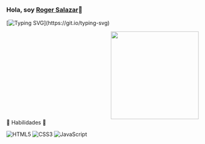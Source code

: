 <div align="left" display="flex">

 <h3>Hola, soy <a href="#">Roger Salazar</a>👋</h3>
       
 [![Typing SVG](https://readme-typing-svg.herokuapp.com?font=Architects+Daughter&color=7AF79A&size=20&lines=¡¡Y+hacer+ideas+realidad+es+mi+pasion!!...;Soy+desarrollador+Front+end+💻;)](https://git.io/typing-svg)


 <div align="right">
    <img src="https://i.pinimg.com/564x/37/3c/c8/373cc8a162d00cd152e05c055eee7016.jpg" width="230">
 </div>
</div>
     
       
 <div align="left" margin-bottom=""10px>
 🙌 Habilidades 🙌
  
   ![HTML5](https://img.shields.io/badge/html5-%23E34F26.svg?style=for-the-badge&logo=html5&logoColor=white) 
   ![CSS3](https://img.shields.io/badge/css3-%231572B6.svg?style=for-the-badge&logo=css3&logoColor=white)
   ![JavaScript](https://img.shields.io/badge/javascript-%23323330.svg?style=for-the-badge&logo=javascript&logoColor=%23F7DF1E)
 </div>


<!--
**Roger-aprende/Roger-aprende** is a ✨ _special_ ✨ repository because its `README.md` (this file) appears on your GitHub profile.

Here are some ideas to get you started:

- 🔭 I’m currently working on ...
- 🌱 I’m currently learning ...
- 👯 I’m looking to collaborate on ...
- 🤔 I’m looking for help with ...
- 💬 Ask me about ...
- 📫 How to reach me: ...
- 😄 Pronouns: ...
- ⚡ Fun fact: ...
-->
